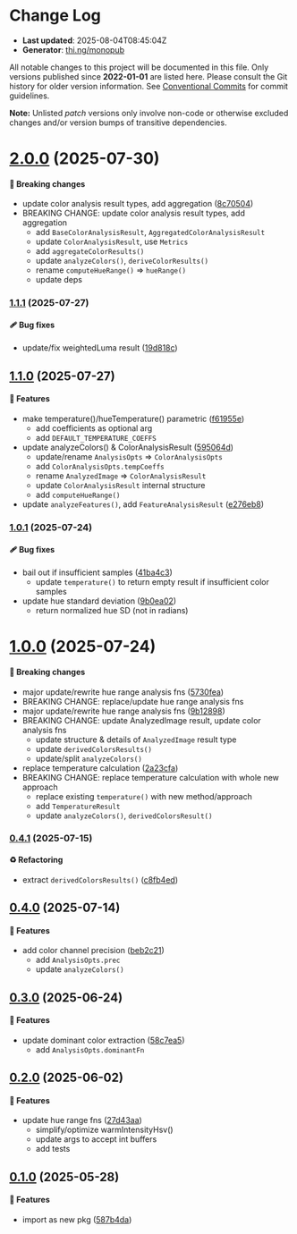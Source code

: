 # Change Log

- **Last updated**: 2025-08-04T08:45:04Z
- **Generator**: [thi.ng/monopub](https://thi.ng/monopub)

All notable changes to this project will be documented in this file.
Only versions published since **2022-01-01** are listed here.
Please consult the Git history for older version information.
See [Conventional Commits](https://conventionalcommits.org/) for commit guidelines.

**Note:** Unlisted _patch_ versions only involve non-code or otherwise excluded changes
and/or version bumps of transitive dependencies.

# [2.0.0](https://github.com/thi-ng/umbrella/tree/@thi.ng/pixel-analysis@2.0.0) (2025-07-30)

#### 🛑 Breaking changes

- update color analysis result types, add aggregation ([8c70504](https://github.com/thi-ng/umbrella/commit/8c70504))
- BREAKING CHANGE:  update color analysis result types, add aggregation
  - add `BaseColorAnalysisResult`, `AggregatedColorAnalysisResult`
  - update `ColorAnalysisResult`, use `Metrics`
  - add `aggregateColorResults()`
  - update `analyzeColors()`, `deriveColorResults()`
  - rename `computeHueRange()` => `hueRange()`
  - update deps

### [1.1.1](https://github.com/thi-ng/umbrella/tree/@thi.ng/pixel-analysis@1.1.1) (2025-07-27)

#### 🩹 Bug fixes

- update/fix weightedLuma result ([19d818c](https://github.com/thi-ng/umbrella/commit/19d818c))

## [1.1.0](https://github.com/thi-ng/umbrella/tree/@thi.ng/pixel-analysis@1.1.0) (2025-07-27)

#### 🚀 Features

- make temperature()/hueTemperature() parametric ([f61955e](https://github.com/thi-ng/umbrella/commit/f61955e))
  - add coefficients as optional arg
  - add `DEFAULT_TEMPERATURE_COEFFS`
- update analyzeColors() & ColorAnalysisResult ([595064d](https://github.com/thi-ng/umbrella/commit/595064d))
  - update/rename `AnalysisOpts` => `ColorAnalysisOpts`
  - add `ColorAnalysisOpts.tempCoeffs`
  - rename `AnalyzedImage` => `ColorAnalysisResult`
  - update `ColorAnalysisResult` internal structure
  - add `computeHueRange()`
- update `analyzeFeatures()`, add `FeatureAnalysisResult` ([e276eb8](https://github.com/thi-ng/umbrella/commit/e276eb8))

### [1.0.1](https://github.com/thi-ng/umbrella/tree/@thi.ng/pixel-analysis@1.0.1) (2025-07-24)

#### 🩹 Bug fixes

- bail out if insufficient samples ([41ba4c3](https://github.com/thi-ng/umbrella/commit/41ba4c3))
  - update `temperature()` to return empty result if insufficient color samples
- update hue standard deviation ([9b0ea02](https://github.com/thi-ng/umbrella/commit/9b0ea02))
  - return normalized hue SD (not in radians)

# [1.0.0](https://github.com/thi-ng/umbrella/tree/@thi.ng/pixel-analysis@1.0.0) (2025-07-24)

#### 🛑 Breaking changes

- major update/rewrite hue range analysis fns ([5730fea](https://github.com/thi-ng/umbrella/commit/5730fea))
- BREAKING CHANGE: replace/update hue range analysis fns
- major update/rewrite hue range analysis fns ([9b12898](https://github.com/thi-ng/umbrella/commit/9b12898))
- BREAKING CHANGE: update AnalyzedImage result, update color analysis fns
  - update structure & details of `AnalyzedImage` result type
  - update `derivedColorsResults()`
  - update/split `analyzeColors()`
- replace temperature calculation ([2a23cfa](https://github.com/thi-ng/umbrella/commit/2a23cfa))
- BREAKING CHANGE: replace temperature calculation with whole new approach
  - replace existing `temperature()` with new method/approach
  - add `TemperatureResult`
  - update `analyzeColors()`, `derivedColorsResult()`

### [0.4.1](https://github.com/thi-ng/umbrella/tree/@thi.ng/pixel-analysis@0.4.1) (2025-07-15)

#### ♻️ Refactoring

- extract `derivedColorsResults()` ([c8fb4ed](https://github.com/thi-ng/umbrella/commit/c8fb4ed))

## [0.4.0](https://github.com/thi-ng/umbrella/tree/@thi.ng/pixel-analysis@0.4.0) (2025-07-14)

#### 🚀 Features

- add color channel precision ([beb2c21](https://github.com/thi-ng/umbrella/commit/beb2c21))
  - add `AnalysisOpts.prec`
  - update `analyzeColors()`

## [0.3.0](https://github.com/thi-ng/umbrella/tree/@thi.ng/pixel-analysis@0.3.0) (2025-06-24)

#### 🚀 Features

- update dominant color extraction ([58c7ea5](https://github.com/thi-ng/umbrella/commit/58c7ea5))
  - add `AnalysisOpts.dominantFn`

## [0.2.0](https://github.com/thi-ng/umbrella/tree/@thi.ng/pixel-analysis@0.2.0) (2025-06-02)

#### 🚀 Features

- update hue range fns ([27d43aa](https://github.com/thi-ng/umbrella/commit/27d43aa))
  - simplify/optimize warmIntensityHsv()
  - update args to accept int buffers
  - add tests

## [0.1.0](https://github.com/thi-ng/umbrella/tree/@thi.ng/pixel-analysis@0.1.0) (2025-05-28)

#### 🚀 Features

- import as new pkg ([587b4da](https://github.com/thi-ng/umbrella/commit/587b4da))
